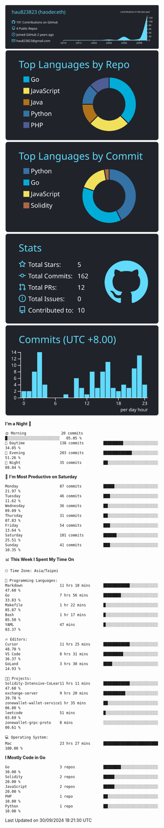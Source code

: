 [![](https://raw.githubusercontent.com/hau823823/hau823823/master/profile-summary-card-output/react/0-profile-details.svg)](https://github.com/vn7n24fzkq/github-profile-summary-cards)
[![](https://raw.githubusercontent.com/hau823823/hau823823/master/profile-summary-card-output/react/1-repos-per-language.svg)](https://github.com/vn7n24fzkq/github-profile-summary-cards) [![](https://raw.githubusercontent.com/hau823823/hau823823/master/profile-summary-card-output/react/2-most-commit-language.svg)](https://github.com/vn7n24fzkq/github-profile-summary-cards)
[![](https://raw.githubusercontent.com/hau823823/hau823823/master/profile-summary-card-output/react/3-stats.svg)](https://github.com/vn7n24fzkq/github-profile-summary-cards) [![](https://raw.githubusercontent.com/hau823823/hau823823/master/profile-summary-card-output/react/4-productive-time.svg)](https://github.com/vn7n24fzkq/github-profile-summary-cards)

<!--START_SECTION:waka-->
**I'm a Night 🦉** 

```text
🌞 Morning                20 commits          █░░░░░░░░░░░░░░░░░░░░░░░░   05.05 % 
🌆 Daytime                138 commits         █████████░░░░░░░░░░░░░░░░   34.85 % 
🌃 Evening                203 commits         █████████████░░░░░░░░░░░░   51.26 % 
🌙 Night                  35 commits          ██░░░░░░░░░░░░░░░░░░░░░░░   08.84 % 
```
📅 **I'm Most Productive on Saturday** 

```text
Monday                   87 commits          █████░░░░░░░░░░░░░░░░░░░░   21.97 % 
Tuesday                  46 commits          ███░░░░░░░░░░░░░░░░░░░░░░   11.62 % 
Wednesday                36 commits          ██░░░░░░░░░░░░░░░░░░░░░░░   09.09 % 
Thursday                 31 commits          ██░░░░░░░░░░░░░░░░░░░░░░░   07.83 % 
Friday                   54 commits          ███░░░░░░░░░░░░░░░░░░░░░░   13.64 % 
Saturday                 101 commits         ██████░░░░░░░░░░░░░░░░░░░   25.51 % 
Sunday                   41 commits          ███░░░░░░░░░░░░░░░░░░░░░░   10.35 % 
```


📊 **This Week I Spent My Time On** 

```text
🕑︎ Time Zone: Asia/Taipei

💬 Programming Languages: 
Markdown                 11 hrs 10 mins      ████████████░░░░░░░░░░░░░   47.60 % 
Go                       7 hrs 56 mins       ████████░░░░░░░░░░░░░░░░░   33.83 % 
Makefile                 1 hr 22 mins        █░░░░░░░░░░░░░░░░░░░░░░░░   05.87 % 
Bash                     1 hr 17 mins        █░░░░░░░░░░░░░░░░░░░░░░░░   05.50 % 
YAML                     47 mins             █░░░░░░░░░░░░░░░░░░░░░░░░   03.37 % 

🔥 Editors: 
Cursor                   11 hrs 25 mins      ████████████░░░░░░░░░░░░░   48.70 % 
VS Code                  8 hrs 31 mins       █████████░░░░░░░░░░░░░░░░   36.37 % 
GoLand                   3 hrs 30 mins       ████░░░░░░░░░░░░░░░░░░░░░   14.93 % 

🐱‍💻 Projects: 
Solidity-Intensive-CoLear11 hrs 11 mins      ████████████░░░░░░░░░░░░░   47.68 % 
exchange-server          9 hrs 20 mins       ██████████░░░░░░░░░░░░░░░   39.78 % 
zonewallet-wallet-service1 hr 35 mins        ██░░░░░░░░░░░░░░░░░░░░░░░   06.80 % 
leetcode                 51 mins             █░░░░░░░░░░░░░░░░░░░░░░░░   03.69 % 
zonewallet-grpc-proto    8 mins              ░░░░░░░░░░░░░░░░░░░░░░░░░   00.61 % 

💻 Operating System: 
Mac                      23 hrs 27 mins      █████████████████████████   100.00 % 
```

**I Mostly Code in Go** 

```text
Go                       3 repos             ████████░░░░░░░░░░░░░░░░░   30.00 % 
Solidity                 2 repos             █████░░░░░░░░░░░░░░░░░░░░   20.00 % 
JavaScript               2 repos             █████░░░░░░░░░░░░░░░░░░░░   20.00 % 
PHP                      1 repo              ██░░░░░░░░░░░░░░░░░░░░░░░   10.00 % 
Python                   1 repo              ██░░░░░░░░░░░░░░░░░░░░░░░   10.00 % 
```




 Last Updated on 30/09/2024 18:21:30 UTC
<!--END_SECTION:waka-->
